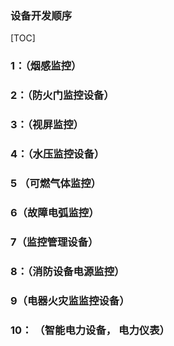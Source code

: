 ### 设备开发顺序

[TOC]

    
### 1：（烟感监控）
    
   
### 2：（防火门监控设备）

    
### 3：（视屏监控）

    
### 4：（水压监控设备）


### 5 （可燃气体监控）
    
    
### 6（故障电弧监控）


### 7（监控管理设备）


### 8：（消防设备电源监控）


### 9（电器火灾监监控设备）


### 10： （智能电力设备， 电力仪表）
   